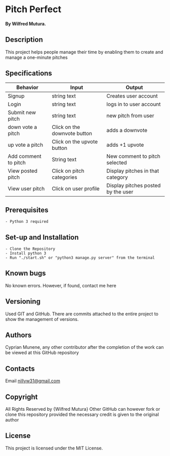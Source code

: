 # Pitch Perfect

#### By Wilfred Mutura.


## Description

This project helps people manage their time by enabling them to create and manage a one-minute pitches

## Specifications

| Behavior            | Input                         | Output                        |
| ------------------- | ----------------------------- | ----------------------------- |
| Signup | string text | Creates user account |
| Login | string text | logs in to user account |
| Submit new pitch | string text | new pitch from user |
| down vote a pitch | Click on the downvote button | adds a downvote  |
| up vote a pitch | Click on the upvote button |adds +1 upvote |
| Add comment to pitch | String text  | New comment to pitch selected |
| View posted pitch | Click on pitch categories  | Display pitches in that category |
| View user pitch | Click on user profile  | Display pitches posted by the user|

## Prerequisites

    - Python 3 required

## Set-up and Installation

    - Clone the Repository
    - Install python 3
    - Run "./start.sh" or "python3 manage.py server" from the terminal

## Known bugs

No known errors. However, if found, contact me here 


## Versioning
Used GIT and GitHub. There are commits attached to the entire project to show the management of versions.

## Authors

 Cyprian Munene, any other contributor after the completion of the work can be viewed at this GitHub repository

## Contacts
Email nillyw31@gmail.com

## Copyright

All Rights Reserved by {Wilfred Mutura}
Other GitHub can however fork or clone this repository provided the necessary credit is given to the original author

## License

This project is licensed under the MIT License.